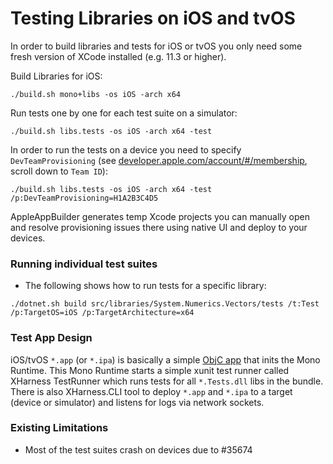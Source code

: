 # Testing Libraries on iOS and tvOS

In order to build libraries and tests for iOS or tvOS you only need some fresh version of XCode installed (e.g. 11.3 or higher).

Build Libraries for iOS:
```
./build.sh mono+libs -os iOS -arch x64
```
Run tests one by one for each test suite on a simulator:
```
./build.sh libs.tests -os iOS -arch x64 -test
```
In order to run the tests on a device you need to specify `DevTeamProvisioning` (see [developer.apple.com/account/#/membership](https://developer.apple.com/account/#/membership), scroll down to `Team ID`):
```
./build.sh libs.tests -os iOS -arch x64 -test /p:DevTeamProvisioning=H1A2B3C4D5
```
AppleAppBuilder generates temp Xcode projects you can manually open and resolve provisioning issues there using native UI and deploy to your devices.

### Running individual test suites
- The following shows how to run tests for a specific library:
```
./dotnet.sh build src/libraries/System.Numerics.Vectors/tests /t:Test /p:TargetOS=iOS /p:TargetArchitecture=x64
```

### Test App Design
iOS/tvOS `*.app` (or `*.ipa`) is basically a simple [ObjC app](https://github.com/dotnet/runtime/blob/master/src/mono/msbuild/AppleAppBuilder/Templates/main-console.m) that inits the Mono Runtime. This Mono Runtime starts a simple xunit test
runner called XHarness TestRunner which runs tests for all `*.Tests.dll` libs in the bundle. There is also XHarness.CLI tool to deploy `*.app` and `*.ipa` to a target (device or simulator) and listens for logs via network sockets.

### Existing Limitations
- Most of the test suites crash on devices due to #35674